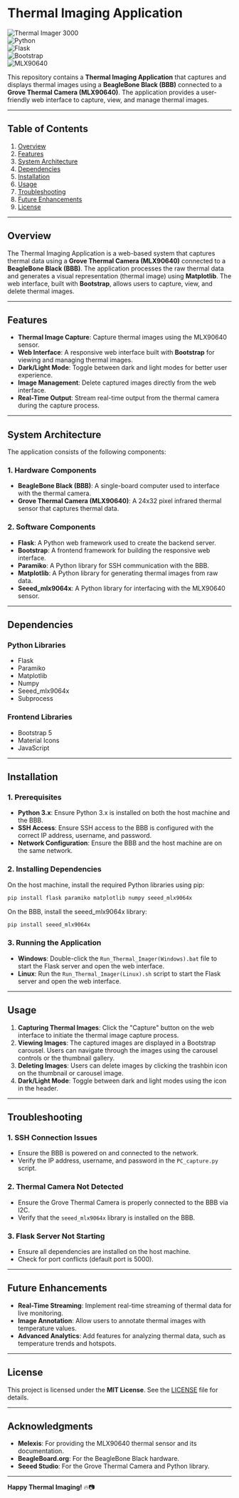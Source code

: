 # **Thermal Imaging Application**

![Thermal Imager 3000](https://img.shields.io/badge/Thermal-Imager%203000-blue)  
![Python](https://img.shields.io/badge/Python-3.x-green)  
![Flask](https://img.shields.io/badge/Flask-2.x-red)  
![Bootstrap](https://img.shields.io/badge/Bootstrap-5.x-purple)  
![MLX90640](https://img.shields.io/badge/MLX90640-Thermal%20Camera-orange)

This repository contains a **Thermal Imaging Application** that captures and displays thermal images using a **BeagleBone Black (BBB)** connected to a **Grove Thermal Camera (MLX90640)**. The application provides a user-friendly web interface to capture, view, and manage thermal images.

---

## **Table of Contents**
1. [Overview](#overview)
2. [Features](#features)
3. [System Architecture](#system-architecture)
4. [Dependencies](#dependencies)
5. [Installation](#installation)
6. [Usage](#usage)
7. [Troubleshooting](#troubleshooting)
8. [Future Enhancements](#future-enhancements)
9. [License](#license)

---

## **Overview**
The Thermal Imaging Application is a web-based system that captures thermal data using a **Grove Thermal Camera (MLX90640)** connected to a **BeagleBone Black (BBB)**. The application processes the raw thermal data and generates a visual representation (thermal image) using **Matplotlib**. The web interface, built with **Bootstrap**, allows users to capture, view, and delete thermal images.

---

## **Features**
- **Thermal Image Capture**: Capture thermal images using the MLX90640 sensor.
- **Web Interface**: A responsive web interface built with **Bootstrap** for viewing and managing thermal images.
- **Dark/Light Mode**: Toggle between dark and light modes for better user experience.
- **Image Management**: Delete captured images directly from the web interface.
- **Real-Time Output**: Stream real-time output from the thermal camera during the capture process.

---

## **System Architecture**
The application consists of the following components:

### **1. Hardware Components**
- **BeagleBone Black (BBB)**: A single-board computer used to interface with the thermal camera.
- **Grove Thermal Camera (MLX90640)**: A 24x32 pixel infrared thermal sensor that captures thermal data.

### **2. Software Components**
- **Flask**: A Python web framework used to create the backend server.
- **Bootstrap**: A frontend framework for building the responsive web interface.
- **Paramiko**: A Python library for SSH communication with the BBB.
- **Matplotlib**: A Python library for generating thermal images from raw data.
- **Seeed_mlx9064x**: A Python library for interfacing with the MLX90640 sensor.

---

## **Dependencies**
### **Python Libraries**
- Flask
- Paramiko
- Matplotlib
- Numpy
- Seeed_mlx9064x
- Subprocess

### **Frontend Libraries**
- Bootstrap 5
- Material Icons
- JavaScript

---

## **Installation**
### **1. Prerequisites**
- **Python 3.x**: Ensure Python 3.x is installed on both the host machine and the BBB.
- **SSH Access**: Ensure SSH access to the BBB is configured with the correct IP address, username, and password.
- **Network Configuration**: Ensure the BBB and the host machine are on the same network.

### **2. Installing Dependencies**
On the host machine, install the required Python libraries using pip:
```bash
pip install flask paramiko matplotlib numpy seeed_mlx9064x
```
On the BBB, install the seeed_mlx9064x library:
```bash
pip install seeed_mlx9064x
```
### **3. Running the Application**
- **Windows**: Double-click the `Run_Thermal_Imager(Windows).bat` file to start the Flask server and open the web interface.
- **Linux**: Run the `Run_Thermal_Imager(Linux).sh` script to start the Flask server and open the web interface.

---

## **Usage**
1. **Capturing Thermal Images**: Click the "Capture" button on the web interface to initiate the thermal image capture process.
2. **Viewing Images**: The captured images are displayed in a Bootstrap carousel. Users can navigate through the images using the carousel controls or the thumbnail gallery.
3. **Deleting Images**: Users can delete images by clicking the trashbin icon on the thumbnail or carousel image.
4. **Dark/Light Mode**: Toggle between dark and light modes using the icon in the header.

---

## **Troubleshooting**
### **1. SSH Connection Issues**
- Ensure the BBB is powered on and connected to the network.
- Verify the IP address, username, and password in the `PC_capture.py` script.

### **2. Thermal Camera Not Detected**
- Ensure the Grove Thermal Camera is properly connected to the BBB via I2C.
- Verify that the `seeed_mlx9064x` library is installed on the BBB.

### **3. Flask Server Not Starting**
- Ensure all dependencies are installed on the host machine.
- Check for port conflicts (default port is 5000).

---

## **Future Enhancements**
- **Real-Time Streaming**: Implement real-time streaming of thermal data for live monitoring.
- **Image Annotation**: Allow users to annotate thermal images with temperature values.
- **Advanced Analytics**: Add features for analyzing thermal data, such as temperature trends and hotspots.

---

## **License**
This project is licensed under the **MIT License**. See the [LICENSE](LICENSE) file for details.

---

## **Acknowledgments**
- **Melexis**: For providing the MLX90640 thermal sensor and its documentation.
- **BeagleBoard.org**: For the BeagleBone Black hardware.
- **Seeed Studio**: For the Grove Thermal Camera and Python library.

---

**Happy Thermal Imaging!** 🔥📷
